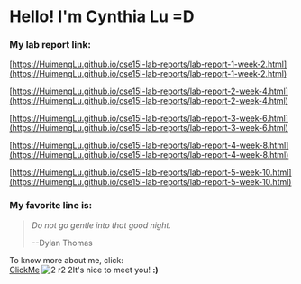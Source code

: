 # Hello! I'm Cynthia Lu **=D**

### My lab report link:

[https://HuimengLu.github.io/cse15l-lab-reports/lab-report-1-week-2.html](https://HuimengLu.github.io/cse15l-lab-reports/lab-report-1-week-2.html)


[https://HuimengLu.github.io/cse15l-lab-reports/lab-report-2-week-4.html](https://HuimengLu.github.io/cse15l-lab-reports/lab-report-2-week-4.html)


[https://HuimengLu.github.io/cse15l-lab-reports/lab-report-3-week-6.html](https://HuimengLu.github.io/cse15l-lab-reports/lab-report-3-week-6.html)


[https://HuimengLu.github.io/cse15l-lab-reports/lab-report-4-week-8.html](https://HuimengLu.github.io/cse15l-lab-reports/lab-report-4-week-8.html)


[https://HuimengLu.github.io/cse15l-lab-reports/lab-report-5-week-10.html](https://HuimengLu.github.io/cse15l-lab-reports/lab-report-5-week-10.html)

### My favorite line is:

> *Do not go gentle into that good night.*
> 
> --Dylan Thomas

To know more about me, click:\
[ClickMe](https://huimenglu.github.io/cse15l-lab-reports/banana.html)
![2 r2 2](https://user-images.githubusercontent.com/97484123/149269973-b08cef8e-22a5-4720-aa1f-2e07e26685d0.png)It's nice to meet you! **:)**
